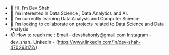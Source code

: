 - 👋 Hi, I’m Dev Shah
- 👀 I’m interested in Data Science , Data Analytics and AI.
- 🌱 I’m currently learning Data Analysis and Computer Science
- 💞️ I’m looking to collaborate on projects related to Data Science and Data Analysis
- 📫 How to reach me : 
Email - devshahonly@gmail.com 
Instagram - dev_shah_ 
LinkedIn - (https://www.linkedin.com/in/dev-shah-470263172/)


<!---
dhruvdev30/dhruvdev30 is a ✨ special ✨ repository because its `README.md` (this file) appears on your GitHub profile.
You can click the Preview link to take a look at your changes.
--->
